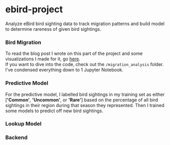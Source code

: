 # ebird-project
Analyze eBird bird sighting data to track migration patterns and build model to determine rareness of given bird sightings.


### Bird Migration
To read the blog post I wrote on this part of the project and some visualizations I made for it, go [here](https://medium.com/@avraham.jacobsohn/us-bird-migration-11e7e96cf2b5).
<br>
If you want to dive into the code, check out the `/migration_analysis` folder. I've condensed everything down to 1 Jupyter Notebook.


### Predictive Model
For the predictive model, I labelled bird sightings in my training set as either [**'Common'**, **'Uncommon'**, or **'Rare'**] based on the percentage of all bird sightings in their region during that season they represented. Then I trained some models to predict off new bird sightings.


### Lookup Model


### Backend